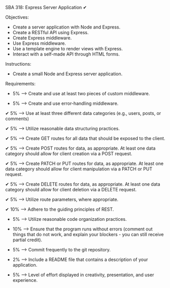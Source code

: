 SBA 318: Express Server Application ✔

Objectives:
  -  Create a server application with Node and Express.
  -  Create a RESTful API using Express.
  -  Create Express middleware.
  -  Use Express middleware.
  -  Use a template engine to render views with Express.
  -  Interact with a self-made API through HTML forms.

Instructions:
  -  Create a small Node and Express server application.

Requirements:
  -  5%  --> Create and use at least two pieces of custom middleware.
    
  -  5%  --> Create and use error-handling middleware.
    
  ✔  5%  --> Use at least three different data categories (e.g., users, posts, or comments)
    
  ✔  5%  --> Utilize reasonable data structuring practices.
    
  ✔  5%  --> Create GET routes for all data that should be exposed to the client.
    
  ✔  5%  --> Create POST routes for data, as appropriate. 
             At least one data category should allow for client creation via a POST request.
    
  ✔  5%  --> Create PATCH or PUT routes for data, as appropriate. 
             At least one data category should allow for client manipulation via a PATCH or PUT request.
    
  ✔  5%  --> Create DELETE routes for data, as appropriate. 
             At least one data category should allow for client deletion via a DELETE request.
    
  ✔  5%  --> Utilize route parameters, where appropriate.
    
  ✔ 10%  --> Adhere to the guiding principles of REST.
    
  -  5%  --> Utilize reasonable code organization practices.
    
  - 10%  --> Ensure that the program runs without errors 
             (comment out things that do not work, and explain your blockers - you can still receive partial credit).
    
  -  5%  --> Commit frequently to the git repository.
    
  -  2%  --> Include a README file that contains a description of your application.
    
  -  5%  --> Level of effort displayed in creativity, presentation, and user experience.